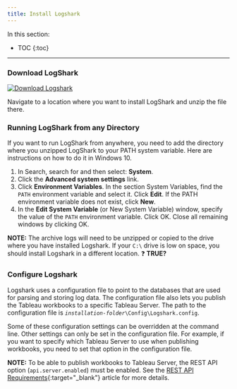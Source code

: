 ```yaml
---
title: Install Logshark
---
```


In this section:

* TOC
{:toc}



-------------------------------------------------------------------------------------

### Download LogShark
 [![Download Logshark](https://img.shields.io/badge/Download%20Logshark-Version%203.0.2-blue.svg)](https://github.com/tableau/Logshark/releases/download/3.0.2/Setup_Logshark_v3.0.2.exe)

Navigate to a location where you want to install LogShark and unzip the file there.


### Running LogShark from any Directory
If you want to run LogShark from anywhere, you need to add the directory where you unzipped LogShark to your PATH system variable. Here are instructions on how to do it in Windows 10.

1. In Search, search for and then select: **System**.
1. Click the **Advanced system settings** link.
1. Click **Environment Variables**. In the section System Variables, find the `PATH` environment variable and select it. Click **Edit**. If the PATH environment variable does not exist, click **New**.
1. In the **Edit System Variable** (or New System Variable) window, specify the value of the `PATH` environment variable. Click OK. Close all remaining windows by clicking OK.

**NOTE:** The archive logs will need to be unzipped or copied to the drive where you have installed Logshark. If your `C:\` drive is low on space, you should install Logshark in a different location. :question: **TRUE?**


### Configure Logshark 


Logshark uses a configuration file to point to the databases that are used for parsing and storing log data. The configuration file also lets you publish the Tableau workbooks to a specific Tableau Server. The path to the configuration file is <code><i>installation-folder</i>\Config\Logshark.config</code>.

Some of these configuration settings can be overridden at the command line. Other settings can only be set in the configuration file. For example, if you want to specify which Tableau Server to use when publishing workbooks, you need to set that option in the configuration file.

**NOTE:** To be able to publish workbooks to Tableau Server, the REST API option (`api.server.enabled`) must be enabled. See the [REST API Requirements](https://onlinehelp.tableau.com/current/api/rest_api/en-us/help.htm#REST/rest_api_requ.htm%3FTocPath%3D_____3){:target="_blank"} article for more details.

